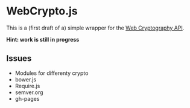 # WebCrypto.js

This is a (first draft of a) simple wrapper for the [Web Cryptography API](http://www.w3.org/TR/WebCryptoAPI/).

**Hint: work is still in progress**

## Issues

* Modules for differenty crypto
* bower.js
* Require.js
* semver.org
* gh-pages
